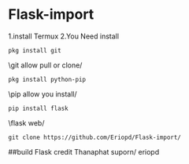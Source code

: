 # Flask-import
1.install Termux
2.You Need install

```pkg install git```

\git allow pull or clone/

```pkg install python-pip```

\pip allow you install/

```pip install flask```

\flask web/

```git clone https://github.com/Eriopd/Flask-import/```

##build Flask credit
Thanaphat suporn/ eriopd
